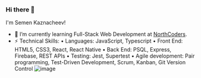 ### Hi there 👋
I'm Semen Kaznacheev!

- 🌱 I’m currently learning Full-Stack Web Development at [NorthCoders](https://northcoders.com/). 
- ⚡ Technical Skills: 
   •	Languages: JavaScript, Typescript
   •	Front End: HTML5, CSS3, React, React Native 
   •	Back End: PSQL, Express, Firebase, REST APIs
   •	Testing: Jest, Supertest
   •	Agile development: Pair programming, Test-Driven Development, Scrum, Kanban, Git Version Control
![image](https://user-images.githubusercontent.com/115807955/216848436-2a9ebe09-650d-4c1e-9ade-584419ae4ea4.png)

<!--
**semkaznacheev/semkaznacheev** is a ✨ _special_ ✨ repository because its `README.md` (this file) appears on your GitHub profile.

Here are some ideas to get you started:

- 🔭 I’m currently working on ...
- 🌱 I’m currently learning ...
- 👯 I’m looking to collaborate on ...
- 🤔 I’m looking for help with ...
- 💬 Ask me about ...
- 📫 How to reach me: ...
- 😄 Pronouns: ...
- ⚡ Fun fact: ...
-->
